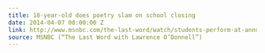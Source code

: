 ```yaml
---
title: 10-year-old does poetry slam on school closing
date: 2014-04-07 00:00:00 Z
link: http://www.msnbc.com/the-last-word/watch/students-perform-at-annual-poetry-slam-219701315936
source: MSNBC (“The Last Word with Lawrence O’Donnell”)
---
```


